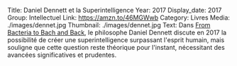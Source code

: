 Title: Daniel Dennett et la Superintelligence
Year: 2017
Display_date: 2017
Group: Intellectuel
Link: https://amzn.to/46MGWwb
Category: Livres
Media: ./images/dennet.jpg
Thumbnail: ./images/dennet.jpg
Text: Dans <a href="https://amzn.to/46MGWwb" target="_blank">From Bacteria to Bach and Back</a>, le philosophe Daniel Dennett discute en 2017 la possibilité de créer une superintelligence surpassant l'esprit humain, mais souligne que cette question reste théorique pour l'instant, nécessitant des avancées significatives et prudentes.